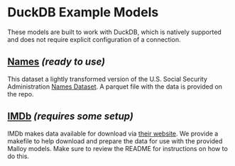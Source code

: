 # DuckDB Example Models

These models are built to work with DuckDB, which is natively supported and does not require explicit configuration of a connection.

## [Names](https://github.com/looker-open-source/malloy/tree/add_malloy_examples/samples_duckdb/names_duckdb) _(ready to use)_
This dataset a lightly transformed version of the U.S. Social Security Administration [Names Dataset](https://catalog.data.gov/dataset/baby-names-from-social-security-card-applications-national-data). A parquet file with the data is provided on the repo.

## [IMDb](https://github.com/looker-open-source/malloy/tree/add_malloy_examples/samples_duckdb/imdb) _(requires some setup)_
IMDb makes data available for download via [their website](https://www.imdb.com/interfaces/). We provide a makefile to help download and prepare the data for use with the provided Malloy models. Make sure to review the README for instructions on how to do this.
